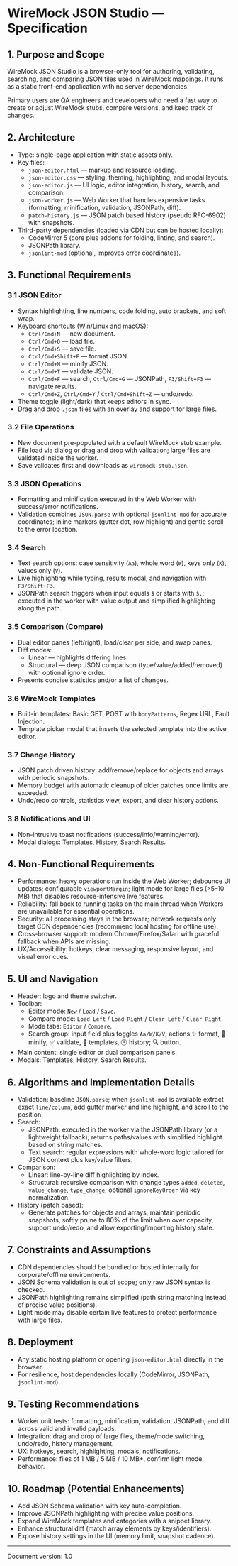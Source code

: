 # WireMock JSON Studio — Specification

## 1. Purpose and Scope
WireMock JSON Studio is a browser-only tool for authoring, validating, searching, and comparing JSON files used in WireMock mappings. It runs as a static front-end application with no server dependencies.

Primary users are QA engineers and developers who need a fast way to create or adjust WireMock stubs, compare versions, and keep track of changes.

## 2. Architecture
- Type: single-page application with static assets only.
- Key files:
  - `json-editor.html` — markup and resource loading.
  - `json-editor.css` — styling, theming, highlighting, and modal layouts.
  - `json-editor.js` — UI logic, editor integration, history, search, and comparison.
  - `json-worker.js` — Web Worker that handles expensive tasks (formatting, minification, validation, JSONPath, diff).
  - `patch-history.js` — JSON patch based history (pseudo RFC-6902) with snapshots.
- Third-party dependencies (loaded via CDN but can be hosted locally):
  - CodeMirror 5 (core plus addons for folding, linting, and search).
  - JSONPath library.
  - `jsonlint-mod` (optional, improves error coordinates).

## 3. Functional Requirements
### 3.1 JSON Editor
- Syntax highlighting, line numbers, code folding, auto brackets, and soft wrap.
- Keyboard shortcuts (Win/Linux and macOS):
  - `Ctrl/Cmd+N` — new document.
  - `Ctrl/Cmd+O` — load file.
  - `Ctrl/Cmd+S` — save file.
  - `Ctrl/Cmd+Shift+F` — format JSON.
  - `Ctrl/Cmd+M` — minify JSON.
  - `Ctrl/Cmd+T` — validate JSON.
  - `Ctrl/Cmd+F` — search, `Ctrl/Cmd+G` — JSONPath, `F3/Shift+F3` — navigate results.
  - `Ctrl/Cmd+Z`, `Ctrl/Cmd+Y` / `Ctrl/Cmd+Shift+Z` — undo/redo.
- Theme toggle (light/dark) that keeps editors in sync.
- Drag and drop `.json` files with an overlay and support for large files.

### 3.2 File Operations
- New document pre-populated with a default WireMock stub example.
- File load via dialog or drag and drop with validation; large files are validated inside the worker.
- Save validates first and downloads as `wiremock-stub.json`.

### 3.3 JSON Operations
- Formatting and minification executed in the Web Worker with success/error notifications.
- Validation combines `JSON.parse` with optional `jsonlint-mod` for accurate coordinates; inline markers (gutter dot, row highlight) and gentle scroll to the error location.

### 3.4 Search
- Text search options: case sensitivity (`Aa`), whole word (`W`), keys only (`K`), values only (`V`).
- Live highlighting while typing, results modal, and navigation with `F3/Shift+F3`.
- JSONPath search triggers when input equals `$` or starts with `$.`; executed in the worker with value output and simplified highlighting along the path.

### 3.5 Comparison (Compare)
- Dual editor panes (left/right), load/clear per side, and swap panes.
- Diff modes:
  - Linear — highlights differing lines.
  - Structural — deep JSON comparison (type/value/added/removed) with optional ignore order.
- Presents concise statistics and/or a list of changes.

### 3.6 WireMock Templates
- Built-in templates: Basic GET, POST with `bodyPatterns`, Regex URL, Fault Injection.
- Template picker modal that inserts the selected template into the active editor.

### 3.7 Change History
- JSON patch driven history: add/remove/replace for objects and arrays with periodic snapshots.
- Memory budget with automatic cleanup of older patches once limits are exceeded.
- Undo/redo controls, statistics view, export, and clear history actions.

### 3.8 Notifications and UI
- Non-intrusive toast notifications (success/info/warning/error).
- Modal dialogs: Templates, History, Search Results.

## 4. Non-Functional Requirements
- Performance: heavy operations run inside the Web Worker; debounce UI updates; configurable `viewportMargin`; light mode for large files (>5–10 MB) that disables resource-intensive live features.
- Reliability: fall back to running tasks on the main thread when Workers are unavailable for essential operations.
- Security: all processing stays in the browser; network requests only target CDN dependencies (recommend local hosting for offline use).
- Cross-browser support: modern Chrome/Firefox/Safari with graceful fallback when APIs are missing.
- UX/Accessibility: hotkeys, clear messaging, responsive layout, and visual error cues.

## 5. UI and Navigation
- Header: logo and theme switcher.
- Toolbar:
  - Editor mode: `New` / `Load` / `Save`.
  - Compare mode: `Load Left` / `Load Right` / `Clear Left` / `Clear Right`.
  - Mode tabs: `Editor` / `Compare`.
  - Search group: input field plus toggles `Aa/W/K/V`; actions ✨ format, 🧹 minify, ✅ validate, 🧩 templates, 🕒 history; 🔍 button.
- Main content: single editor or dual comparison panels.
- Modals: Templates, History, Search Results.

## 6. Algorithms and Implementation Details
- Validation: baseline `JSON.parse`; when `jsonlint-mod` is available extract exact `line/column`, add gutter marker and line highlight, and scroll to the position.
- Search:
  - JSONPath: executed in the worker via the JSONPath library (or a lightweight fallback); returns paths/values with simplified highlight based on string matches.
  - Text search: regular expressions with whole-word logic tailored for JSON context plus key/value filters.
- Comparison:
  - Linear: line-by-line diff highlighting by index.
  - Structural: recursive comparison with change types `added`, `deleted`, `value_change`, `type_change`; optional `ignoreKeyOrder` via key normalization.
- History (patch based):
  - Generate patches for objects and arrays, maintain periodic snapshots, softly prune to 80% of the limit when over capacity, support undo/redo, and allow exporting/importing history state.

## 7. Constraints and Assumptions
- CDN dependencies should be bundled or hosted internally for corporate/offline environments.
- JSON Schema validation is out of scope; only raw JSON syntax is checked.
- JSONPath highlighting remains simplified (path string matching instead of precise value positions).
- Light mode may disable certain live features to protect performance with large files.

## 8. Deployment
- Any static hosting platform or opening `json-editor.html` directly in the browser.
- For resilience, host dependencies locally (CodeMirror, JSONPath, `jsonlint-mod`).

## 9. Testing Recommendations
- Worker unit tests: formatting, minification, validation, JSONPath, and diff across valid and invalid payloads.
- Integration: drag and drop of large files, theme/mode switching, undo/redo, history management.
- UX: hotkeys, search, highlighting, modals, notifications.
- Performance: files of 1 MB / 5 MB / 10 MB+, confirm light mode behavior.

## 10. Roadmap (Potential Enhancements)
- Add JSON Schema validation with key auto-completion.
- Improve JSONPath highlighting with precise value positions.
- Expand WireMock templates and categories with a snippet library.
- Enhance structural diff (match array elements by keys/identifiers).
- Expose history settings in the UI (memory limit, snapshot cadence).

---
Document version: 1.0
